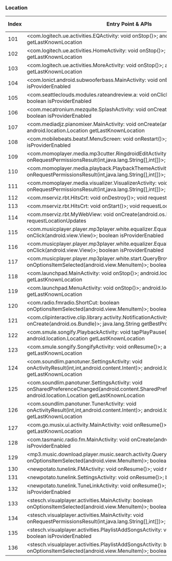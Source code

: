### Location
| Index | Entry Point & APIs | Screen shot | Resource id | Label |
| ------------- | ------------- | ------------- |-------------|-------------|
| 101 | <com.logitech.ue.activities.EQActivity: void onStop()>; android.location.Location getLastKnownLocation | ![](C:\Users\hfu\Documents\COSMOS\output\py\Play_win8\Music_Audio\com.logitech.ueroll\com.logitech.ue.activities.EQActivity.png) |  | |
| 102 | <com.logitech.ue.activities.HomeActivity: void onStop()>; android.location.Location getLastKnownLocation | ![](C:\Users\hfu\Documents\COSMOS\output\py\Play_win8\Music_Audio\com.logitech.ueroll\com.logitech.ue.activities.HomeActivity.png) |  | |
| 103 | <com.logitech.ue.activities.MoreActivity: void onStop()>; android.location.Location getLastKnownLocation | ![](C:\Users\hfu\Documents\COSMOS\output\py\Play_win8\Music_Audio\com.logitech.ueroll\com.logitech.ue.activities.MoreActivity.png) |  | |
| 104 | <com.lonict.android.subwooferbass.MainActivity: void onBackPressed()>; boolean isProviderEnabled | ![](C:\Users\hfu\Documents\COSMOS\output\py\Play_win8\Music_Audio\com.lonict.android.subwooferbass\com.lonict.android.subwooferbass.MainActivity.png) |  | |
| 105 | <com.seattleclouds.modules.rateandreview.a: void onClick(android.view.View)>; boolean isProviderEnabled | ![](C:\Users\hfu\Documents\COSMOS\output\py\Play_win8\Music_Audio\designatualcance.amfmradiofree\com.seattleclouds.modules.rateandreview.NewRateAndCommentActivity.png) |  | |
| 106 | <com.mecatronium.mezquite.SplashActivity: void onCreate(android.os.Bundle)>; boolean isProviderEnabled | ![](C:\Users\hfu\Documents\COSMOS\output\py\Play_win8\Music_Audio\com.mecatronium.mezquite\com.mecatronium.mezquite.SplashActivity.png) |  | |
| 107 | <com.mediadjz.pianomixer.MainActivity: void onCreate(android.os.Bundle)>; android.location.Location getLastKnownLocation | ![](C:\Users\hfu\Documents\COSMOS\output\py\Play_win8\Music_Audio\com.mediadjz.pianomixer\com.mediadjz.pianomixer.MainActivity.png) |  | |
| 108 | <com.mobilebeats.beatsf.MenuScreen: void onRestart()>; boolean isProviderEnabled | ![](C:\Users\hfu\Documents\COSMOS\output\py\Play_win8\Music_Audio\com.mobilebeats.beatsf\com.mobilebeats.beatsf.MenuScreen.png) |  | |
| 109 | <com.momoplayer.media.mp3cutter.RingdroidEditActivity: void onRequestPermissionsResult(int,java.lang.String[],int[])>; boolean isProviderEnabled | ![](C:\Users\hfu\Documents\COSMOS\output\py\Play_win8\Music_Audio\com.momoplayer.media\com.momoplayer.media.mp3cutter.RingdroidEditActivity.png) |  | |
| 110 | <com.momoplayer.media.playback.PlaybackThemeActivity: void onRequestPermissionsResult(int,java.lang.String[],int[])>; boolean isProviderEnabled | ![](C:\Users\hfu\Documents\COSMOS\output\py\Play_win8\Music_Audio\com.momoplayer.media\com.momoplayer.media.playback.PlaybackThemeActivity.png) |  | |
| 111 | <com.momoplayer.media.visualizer.VisualizerActivity: void onRequestPermissionsResult(int,java.lang.String[],int[])>; boolean isProviderEnabled | ![](C:\Users\hfu\Documents\COSMOS\output\py\Play_win8\Music_Audio\com.momoplayer.media\com.momoplayer.media.visualizer.VisualizerActivity.png) |  | |
| 112 | <com.mserviz.rbt.HitsCrt: void onDestroy()>; void requestLocationUpdates | ![](C:\Users\hfu\Documents\COSMOS\output\py\Play_win8\Music_Audio\com.mserviz.rbt\com.mserviz.rbt.HitsCrt.png) |  | |
| 113 | <com.mserviz.rbt.HitsCrt: void onStart()>; void requestLocationUpdates | ![](C:\Users\hfu\Documents\COSMOS\output\py\Play_win8\Music_Audio\com.mserviz.rbt\com.mserviz.rbt.HitsCrt.png) |  | |
| 114 | <com.mserviz.rbt.MyWebView: void onCreate(android.os.Bundle)>; void requestLocationUpdates | ![](C:\Users\hfu\Documents\COSMOS\output\py\Play_win8\Music_Audio\com.mserviz.rbt\com.mserviz.rbt.MyWebView.png) |  | |
| 115 | <com.musicplayer.player.mp3player.white.equalizer.EqualizerActivity$3: void onClick(android.view.View)>; boolean isProviderEnabled | ![](C:\Users\hfu\Documents\COSMOS\output\py\Play_win8\Music_Audio\com.musicplayer.player.mp3player.white\com.musicplayer.player.mp3player.white.equalizer.EqualizerActivity.png) |  | |
| 116 | <com.musicplayer.player.mp3player.white.equalizer.EqualizerActivity$2: void onClick(android.view.View)>; boolean isProviderEnabled | ![](C:\Users\hfu\Documents\COSMOS\output\py\Play_win8\Music_Audio\com.musicplayer.player.mp3player.white\com.musicplayer.player.mp3player.white.equalizer.EqualizerActivity.png) |  | |
| 117 | <com.musicplayer.player.mp3player.white.start.QueryBrowserActivity: boolean onOptionsItemSelected(android.view.MenuItem)>; boolean isProviderEnabled | ![](C:\Users\hfu\Documents\COSMOS\output\py\Play_win8\Music_Audio\com.musicplayer.player.mp3player.white\com.musicplayer.player.mp3player.white.start.QueryBrowserActivity.png) |  | |
| 118 | <com.launchpad.MainActivity: void onStop()>; android.location.Location getLastKnownLocation | ![](C:\Users\hfu\Documents\COSMOS\output\py\Play_win8\Music_Audio\com.paullipnyagov.dubsteplaunchpad24\com.launchpad.MainActivity.png) |  | |
| 119 | <com.launchpad.MenuActivity: void onStop()>; android.location.Location getLastKnownLocation | ![](C:\Users\hfu\Documents\COSMOS\output\py\Play_win8\Music_Audio\com.paullipnyagov.dubsteplaunchpad24\com.launchpad.MenuActivity.png) |  | |
| 120 | <com.radio.fmradio.ShortCut: boolean onOptionsItemSelected(android.view.MenuItem)>; boolean isProviderEnabled | ![](C:\Users\hfu\Documents\COSMOS\output\py\Play_win8\Music_Audio\com.radio.fmradio\com.radio.fmradio.ShortCut.png) |  | |
| 121 | <com.clipinteractive.clip.library.activity.NotificationActivity: void onCreate(android.os.Bundle)>; java.lang.String getBestProvider | ![](C:\Users\hfu\Documents\COSMOS\output\py\Play_win8\Music_Audio\com.radio.station.PIOLIN.DJ\com.clipinteractive.clip.library.activity.NotificationActivity.png) |  | |
| 122 | <com.smule.songify.PlaybackActivity: void tapPlayPause(android.view.View)>; android.location.Location getLastKnownLocation | ![](C:\Users\hfu\Documents\COSMOS\output\py\Play_win8\Music_Audio\com.smule.songify\com.smule.songify.PlaybackActivity.png) |  | |
| 123 | <com.smule.songify.SongifyActivity: void onResume()>; android.location.Location getLastKnownLocation | ![](C:\Users\hfu\Documents\COSMOS\output\py\Play_win8\Music_Audio\com.smule.songify\com.smule.songify.SongifyActivity.png) |  | |
| 124 | <com.soundlim.panotuner.SettingsActivity: void onActivityResult(int,int,android.content.Intent)>; android.location.Location getLastKnownLocation | ![](C:\Users\hfu\Documents\COSMOS\output\py\Play_win8\Music_Audio\com.soundlim.panotuner\com.soundlim.panotuner.SettingsActivity.png) |  | |
| 125 | <com.soundlim.panotuner.SettingsActivity: void onSharedPreferenceChanged(android.content.SharedPreferences,java.lang.String)>; android.location.Location getLastKnownLocation | ![](C:\Users\hfu\Documents\COSMOS\output\py\Play_win8\Music_Audio\com.soundlim.panotuner\com.soundlim.panotuner.SettingsActivity.png) |  | |
| 126 | <com.soundlim.panotuner.TunerActivity: void onActivityResult(int,int,android.content.Intent)>; android.location.Location getLastKnownLocation | ![](C:\Users\hfu\Documents\COSMOS\output\py\Play_win8\Music_Audio\com.soundlim.panotuner\com.soundlim.panotuner.TunerActivity.png) |  | |
| 127 | <com.go.musix.ui.activity.MainActivity: void onResume()>; android.location.Location getLastKnownLocation | ![](C:\Users\hfu\Documents\COSMOS\output\py\Play_win8\Music_Audio\com.sso.ares\com.go.musix.ui.activity.MainActivity.png) |  | |
| 128 | <com.tasmanic.radio.fm.MainActivity: void onCreate(android.os.Bundle)>; boolean isProviderEnabled | ![](C:\Users\hfu\Documents\COSMOS\output\py\Play_win8\Music_Audio\com.tasmanic.radio.fm\com.tasmanic.radio.fm.MainActivity.png) |  | |
| 129 | <mp3.music.download.player.music.search.activity.QueryBrowserActivity: boolean onOptionsItemSelected(android.view.MenuItem)>; boolean isProviderEnabled | ![](C:\Users\hfu\Documents\COSMOS\output\py\Play_win8\Music_Audio\mp3.music.download.player.music.search\mp3.music.download.player.music.search.activity.QueryBrowserActivity.png) |  | |
| 130 | <newpotato.tunelink.FMActivity: void onResume()>; void requestLocationUpdates | ![](C:\Users\hfu\Documents\COSMOS\output\py\Play_win8\Music_Audio\newpotato.tunelink\newpotato.tunelink.FMActivity.png) |  | |
| 131 | <newpotato.tunelink.SettingsActivity: void onResume()>; boolean isProviderEnabled | ![](C:\Users\hfu\Documents\COSMOS\output\py\Play_win8\Music_Audio\newpotato.tunelink\newpotato.tunelink.SettingsActivity.png) |  | |
| 132 | <newpotato.tunelink.TuneLinkActivity: void onResume()>; boolean isProviderEnabled | ![](C:\Users\hfu\Documents\COSMOS\output\py\Play_win8\Music_Audio\newpotato.tunelink\newpotato.tunelink.TuneLinkActivity.png) |  | |
| 133 | <stesch.visualplayer.activities.MainActivity: boolean onOptionsItemSelected(android.view.MenuItem)>; boolean isProviderEnabled | ![](C:\Users\hfu\Documents\COSMOS\output\py\Play_win8\Music_Audio\stesch.visualplayer\stesch.visualplayer.activities.MainActivity.png) |  | |
| 134 | <stesch.visualplayer.activities.MainActivity: void onRequestPermissionsResult(int,java.lang.String[],int[])>; boolean isProviderEnabled | ![](C:\Users\hfu\Documents\COSMOS\output\py\Play_win8\Music_Audio\stesch.visualplayer\stesch.visualplayer.activities.MainActivity.png) |  | |
| 135 | <stesch.visualplayer.activities.PlaylistAddSongsActivity: void onBackPressed()>; boolean isProviderEnabled | ![](C:\Users\hfu\Documents\COSMOS\output\py\Play_win8\Music_Audio\stesch.visualplayer\stesch.visualplayer.activities.PlaylistAddSongsActivity.png) |  | |
| 136 | <stesch.visualplayer.activities.PlaylistAddSongsActivity: boolean onOptionsItemSelected(android.view.MenuItem)>; boolean isProviderEnabled | ![](C:\Users\hfu\Documents\COSMOS\output\py\Play_win8\Music_Audio\stesch.visualplayer\stesch.visualplayer.activities.PlaylistAddSongsActivity.png) |  | |
